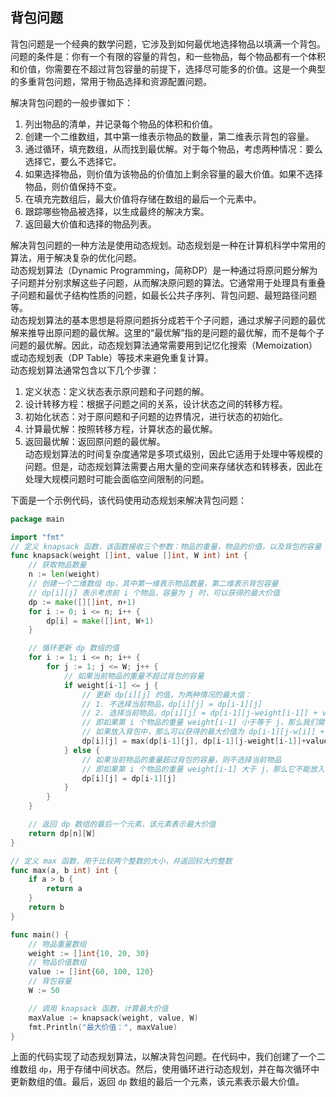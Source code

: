 
## 背包问题
背包问题是一个经典的数学问题，它涉及到如何最优地选择物品以填满一个背包。  
问题的条件是：你有一个有限的容量的背包，和一些物品，每个物品都有一个体积和价值，你需要在不超过背包容量的前提下，选择尽可能多的价值。这是一个典型的多重背包问题，常用于物品选择和资源配置问题。

解决背包问题的一般步骤如下：
1. 列出物品的清单，并记录每个物品的体积和价值。
2. 创建一个二维数组，其中第一维表示物品的数量，第二维表示背包的容量。
3. 通过循环，填充数组，从而找到最优解。对于每个物品，考虑两种情况：要么选择它，要么不选择它。
4. 如果选择物品，则价值为该物品的价值加上剩余容量的最大价值。如果不选择物品，则价值保持不变。
5. 在填充完数组后，最大价值将存储在数组的最后一个元素中。
6. 跟踪哪些物品被选择，以生成最终的解决方案。
7. 返回最大价值和选择的物品列表。

解决背包问题的一种方法是使用动态规划。动态规划是一种在计算机科学中常用的算法，用于解决复杂的优化问题。  
动态规划算法（Dynamic Programming，简称DP）是一种通过将原问题分解为子问题并分别求解这些子问题，从而解决原问题的算法。它通常用于处理具有重叠子问题和最优子结构性质的问题，如最长公共子序列、背包问题、最短路径问题等。  
动态规划算法的基本思想是将原问题拆分成若干个子问题，通过求解子问题的最优解来推导出原问题的最优解。这里的“最优解”指的是问题的最优解，而不是每个子问题的最优解。因此，动态规划算法通常需要用到记忆化搜索（Memoization）或动态规划表（DP Table）等技术来避免重复计算。  
动态规划算法通常包含以下几个步骤：  
1. 定义状态：定义状态表示原问题和子问题的解。  
2. 设计转移方程：根据子问题之间的关系，设计状态之间的转移方程。  
3. 初始化状态：对于原问题和子问题的边界情况，进行状态的初始化。  
4. 计算最优解：按照转移方程，计算状态的最优解。  
5. 返回最优解：返回原问题的最优解。  
动态规划算法的时间复杂度通常是多项式级别，因此它适用于处理中等规模的问题。但是，动态规划算法需要占用大量的空间来存储状态和转移表，因此在处理大规模问题时可能会面临空间限制的问题。

下面是一个示例代码，该代码使用动态规划来解决背包问题：
```go
package main

import "fmt"
// 定义 knapsack 函数，该函数接收三个参数：物品的重量，物品的价值，以及背包的容量
func knapsack(weight []int, value []int, W int) int {
    // 获取物品数量
    n := len(weight)
    // 创建一个二维数组 dp，其中第一维表示物品数量，第二维表示背包容量
    // dp[i][j] 表示考虑前 i 个物品，容量为 j 时，可以获得的最大价值
    dp := make([][]int, n+1)
    for i := 0; i <= n; i++ {
        dp[i] = make([]int, W+1)
    }

    // 循环更新 dp 数组的值
    for i := 1; i <= n; i++ {
        for j := 1; j <= W; j++ {
            // 如果当前物品的重量不超过背包的容量
            if weight[i-1] <= j {
                // 更新 dp[i][j] 的值，为两种情况的最大值：
                // 1. 不选择当前物品，dp[i][j] = dp[i-1][j]
                // 2. 选择当前物品，dp[i][j] = dp[i-1][j-weight[i-1]] + value[i-1]
                // 即如果第 i 个物品的重量 weight[i-1] 小于等于 j，那么我们需要考虑是否将它放入背包中
                // 如果放入背包中，那么可以获得的最大价值为 dp[i-1][j-w[i]] + v[i]；如果不放入背包中，那么可以获得的最大价值为 dp[i-1][j]。我们需要选取这两种情况中的最大值作为 dp[i][j] 的值
                dp[i][j] = max(dp[i-1][j], dp[i-1][j-weight[i-1]]+value[i-1])
            } else {
                // 如果当前物品的重量超过背包的容量，则不选择当前物品
                // 即如果第 i 个物品的重量 weight[i-1] 大于 j，那么它不能放入背包中，此时 dp[i][j] 等于 dp[i-1][j]
                dp[i][j] = dp[i-1][j]
            }
        }
    }

    // 返回 dp 数组的最后一个元素，该元素表示最大价值
    return dp[n][W]
}

// 定义 max 函数，用于比较两个整数的大小，并返回较大的整数
func max(a, b int) int {
    if a > b {
        return a
    }
    return b
}

func main() {
    // 物品重量数组
    weight := []int{10, 20, 30}
    // 物品价值数组
    value := []int{60, 100, 120}
    // 背包容量
    W := 50

    // 调用 knapsack 函数，计算最大价值
    maxValue := knapsack(weight, value, W)
    fmt.Println("最大价值：", maxValue)
}

```
上面的代码实现了动态规划算法，以解决背包问题。在代码中，我们创建了一个二维数组 `dp`，用于存储中间状态。然后，使用循环进行动态规划，并在每次循环中更新数组的值。最后，返回 `dp` 数组的最后一个元素，该元素表示最大价值。